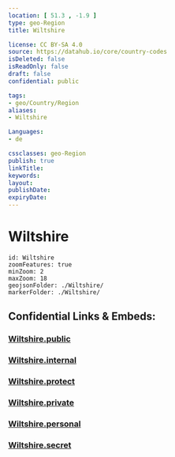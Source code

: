 ```yaml
---
location: [ 51.3 , -1.9 ] 
type: geo-Region
title: Wiltshire

license: CC BY-SA 4.0
source: https://datahub.io/core/country-codes
isDeleted: false
isReadOnly: false
draft: false
confidential: public

tags:
- geo/Country/Region
aliases:
- Wiltshire

Languages:
- de

cssclasses: geo-Region
publish: true
linkTitle: 
keywords: 
layout: 
publishDate: 
expiryDate: 
---
```


# Wiltshire

```leaflet
id: Wiltshire
zoomFeatures: true 
minZoom: 2 
maxZoom: 18
geojsonFolder: ./Wiltshire/
markerFolder: ./Wiltshire/
```


## Confidential Links & Embeds: 

### [Wiltshire.public](/_public/\Earth\Continent\Europe\Europe~North\UK\England\Regions~England\South_West_EnglandWiltshire.public.md) 

### [Wiltshire.internal](/_internal/\Earth\Continent\Europe\Europe~North\UK\England\Regions~England\South_West_EnglandWiltshire.internal.md) 

### [Wiltshire.protect](/_protect/\Earth\Continent\Europe\Europe~North\UK\England\Regions~England\South_West_EnglandWiltshire.protect.md) 

### [Wiltshire.private](/_private/\Earth\Continent\Europe\Europe~North\UK\England\Regions~England\South_West_EnglandWiltshire.private.md) 

### [Wiltshire.personal](/_personal/\Earth\Continent\Europe\Europe~North\UK\England\Regions~England\South_West_EnglandWiltshire.personal.md) 

### [Wiltshire.secret](/_secret/\Earth\Continent\Europe\Europe~North\UK\England\Regions~England\South_West_EnglandWiltshire.secret.md)

